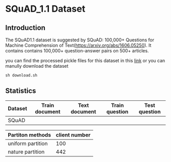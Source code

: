 # SQuAD_1.1 Dataset

## Introduction

The SQuAD1.1 dataset is suggested by SQuAD: 100,000+ Questions for Machine Comprehension of Text(https://arxiv.org/abs/1606.05250). It contains contains 100,000+ question-answer pairs on 500+ articles.


you can find the processed pickle files for this dataset in this [link](https://drive.google.com/folderview?id=1OhZ5NDaVz0VZX5jy8V_I_sfR25R2k_OE) or you can manully download the dataset

```
sh download.sh
```

## Statistics

|Dataset | Train document | Text document| Train question| Test question|
|--------| ----------------| -------------| ------------- | ------------ |
| SQuAD  |                 |              |               |              | 

| Partiton methods| client number |
|-----------------| ------------- |
| uniform partition| 100          |
| nature partition| 442           |
